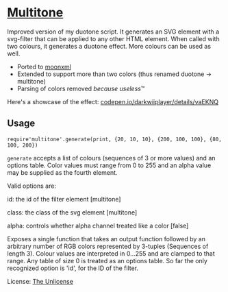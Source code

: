 [Multitone](https://github.com/darkwiiplayer/multitone)
=========

Improved version of my duotone script. It generates an SVG element with a svg-filter that can be applied to any other HTML element. When called with two colours, it generates a duotone effect. More colours can be used as well.

- Ported to [moonxml](https://github.com/darkwiiplayer/moonxml)
- Extended to support more than two colors (thus renamed duotone -> multitone)
- Parsing of colors removed *because useless*™

Here's a showcase of the effect: [codepen.io/darkwiiplayer/details/vaEKNQ](https://codepen.io/darkwiiplayer/details/vaEKNQ/)

Usage
-----

	require'multitone'.generate(print, {20, 10, 10}, {200, 100, 100}, {80, 100, 200})

`generate` accepts a list of colours (sequences of 3 or more values) and an
options table. Color values must range from 0 to 255 and an alpha value may be
supplied as the fourth element.

Valid options are:

id: the id of the filter element [multitone]

class: the class of the svg element [multitone]

alpha: controls whether alpha channel treated like a color [false]

Exposes a single function that takes an output function followed by an arbitrary number of RGB colors represented by 3-tuples (Sequences of length 3). Colour values are interpreted in 0...255 and are clamped to that range.
Any table of size 0 is treated as an options table. So far the only recognized option is 'id', for the ID of the filter.

License: [The Unlicense](license.md)
